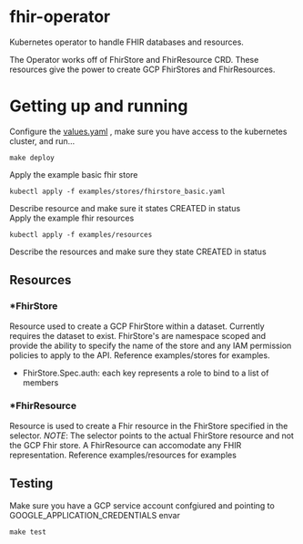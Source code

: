 # fhir-operator
Kubernetes operator to handle FHIR databases and resources.  

The Operator works off of FhirStore and FhirResource CRD. These resources give the power to create GCP FhirStores and FhirResources.

# Getting up and running

Configure the [values.yaml](charts/values.yaml) , make sure you have access to the kubernetes cluster, and run...

```
make deploy
```
Apply the example basic fhir store
```
kubectl apply -f examples/stores/fhirstore_basic.yaml
```
Describe resource and make sure it states CREATED in status  
Apply the example fhir resources
```
kubectl apply -f examples/resources
```
Describe the resources and make sure they state CREATED in status

## Resources
### *FhirStore
Resource used to create a GCP FhirStore within a dataset. Currently requires the dataset to exist. FhirStore's are namespace scoped and provide the ability to specify the name of the store and any IAM permission policies to apply to the API. Reference examples/stores for examples. 

- FhirStore.Spec.auth: each key represents a role to bind to a list of members

### *FhirResource
Resource is used to create a Fhir resource in the FhirStore specified in the selector. *NOTE*: The selector points to the actual FhirStore resource and not the GCP Fhir store. A FhirResource can accomodate any FHIR representation. Reference examples/resources for examples

## Testing
Make sure you have a GCP service account confgiured and pointing to GOOGLE_APPLICATION_CREDENTIALS envar
```
make test
```